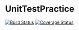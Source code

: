 # UnitTestPractice
[![Build Status](https://travis-ci.org/connor-richards/UnitTestPractice.svg?branch=master)](https://travis-ci.org/connor-richards/UnitTestPractice) [![Coverage Status](https://coveralls.io/repos/github/connor-richards/UnitTestPractice/badge.svg?branch=master)](https://coveralls.io/github/connor-richards/UnitTestPractice?branch=master)
